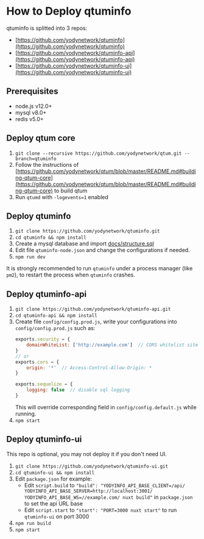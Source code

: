 # How to Deploy qtuminfo

qtuminfo is splitted into 3 repos:
* [https://github.com/yodynetwork/qtuminfo](https://github.com/yodynetwork/qtuminfo)
* [https://github.com/yodynetwork/qtuminfo-api](https://github.com/yodynetwork/qtuminfo-api)
* [https://github.com/yodynetwork/qtuminfo-ui](https://github.com/yodynetwork/qtuminfo-ui)

## Prerequisites

* node.js v12.0+
* mysql v8.0+
* redis v5.0+

## Deploy qtum core
1. `git clone --recursive https://github.com/yodynetwork/qtum.git --branch=qtuminfo`
2. Follow the instructions of [https://github.com/yodynetwork/qtum/blob/master/README.md#building-qtum-core](https://github.com/yodynetwork/qtum/blob/master/README.md#building-qtum-core) to build qtum
3. Run `qtumd` with `-logevents=1` enabled

## Deploy qtuminfo
1. `git clone https://github.com/yodynetwork/qtuminfo.git`
2. `cd qtuminfo && npm install`
3. Create a mysql database and import [docs/structure.sql](structure.sql)
4. Edit file `qtuminfo-node.json` and change the configurations if needed.
5. `npm run dev`

It is strongly recommended to run `qtuminfo` under a process manager (like `pm2`), to restart the process when `qtuminfo` crashes.

## Deploy qtuminfo-api
1. `git clone https://github.com/yodynetwork/qtuminfo-api.git`
2. `cd qtuminfo-api && npm install`
3. Create file `config/config.prod.js`, write your configurations into `config/config.prod.js` such as:
    ```javascript
    exports.security = {
        domainWhiteList: ['http://example.com']  // CORS whitelist sites
    }
    // or
    exports.cors = {
        origin: '*'  // Access-Control-Allow-Origin: *
    }

    exports.sequelize = {
        logging: false  // disable sql logging
    }
    ```
    This will override corresponding field in `config/config.default.js` while running.
4. `npm start`

## Deploy qtuminfo-ui
This repo is optional, you may not deploy it if you don't need UI.
1. `git clone https://github.com/yodynetwork/qtuminfo-ui.git`
2. `cd qtuminfo-ui && npm install`
3. Edit `package.json` for example:
   * Edit `script.build` to `"build": "YODYINFO_API_BASE_CLIENT=/api/ YODYINFO_API_BASE_SERVER=http://localhost:3001/ YODYINFO_API_BASE_WS=//example.com/ nuxt build"` in `package.json` to set the api URL base
   * Edit `script.start` to `"start": "PORT=3000 nuxt start"` to run `qtuminfo-ui` on port 3000
4. `npm run build`
5. `npm start`
